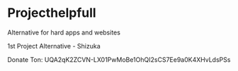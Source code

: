 # Projecthelpfull
Alternative for hard apps and websites 

1st Project Alternative - Shizuka 










Donate Ton: UQA2qK2ZCVN-LX01PwMoBe1OhQI2sCS7Ee9a0K4XHvLdsPSs
